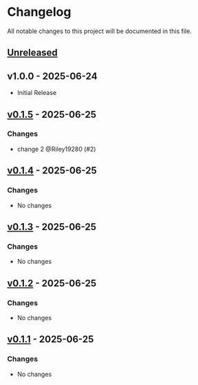 # Changelog

All notable changes to this project will be documented in this file.

## [Unreleased](https://github.com/Riley19280/changelog-test/compare/v0.1.5...HEAD)

## v1.0.0 - 2025-06-24

- Initial Release

## [v0.1.5](https://github.com/Riley19280/changelog-test/compare/v0.1.4...v0.1.5) - 2025-06-25

### Changes

- change 2 @Riley19280 (#2)

## [v0.1.4](https://github.com/Riley19280/changelog-test/compare/v0.1.3...v0.1.4) - 2025-06-25

### Changes

* No changes

## [v0.1.3](https://github.com/Riley19280/changelog-test/compare/v0.1.2...v0.1.3) - 2025-06-25

### Changes

* No changes

## [v0.1.2](https://github.com/Riley19280/changelog-test/compare/v0.1.1...v0.1.2) - 2025-06-25

### Changes

* No changes

## [v0.1.1](https://github.com/Riley19280/changelog-test/compare/master...v0.1.1) - 2025-06-25

### Changes

* No changes
